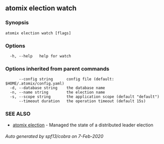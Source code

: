 ## atomix election watch



### Synopsis



```
atomix election watch [flags]
```

### Options

```
  -h, --help   help for watch
```

### Options inherited from parent commands

```
      --config string      config file (default: $HOME/.atomix/config.yaml)
  -d, --database string    the database name
  -n, --name string        the election name
  -s, --scope string       the application scope (default "default")
      --timeout duration   the operation timeout (default 15s)
```

### SEE ALSO

* [atomix election](atomix_election.md)	 - Managed the state of a distributed leader election

###### Auto generated by spf13/cobra on 7-Feb-2020
